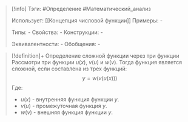 > [!info]
> Тэги: #Определение #Математический_анализ   
> 
> Использует: [[Концепция числовой функции]]
> Примеры: *-*
> 
> Типы: *-*
> Свойства: *-*
> Конструкции: *-*
> 
> Эквивалентности: *-*
> Обобщения: *-*

> [!definition]+ Определение сложной функции через три функции
> Рассмотри три функции $u(x)$, $v(u)$ и $w(v)$. Тогда функция является сложной, если составлена из трех функций: $$y = w\Big(v\big(u(x)\big)\Big)$$
> Где:
> * $u(x)$ - внутренняя функция функции $y$.
> * $v(u)$ - промежуточная функция $y$.
> * $w(v)$ - внешняя функция функции $y$.